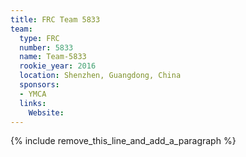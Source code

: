```yaml
---
title: FRC Team 5833
team:
  type: FRC
  number: 5833
  name: Team-5833
  rookie_year: 2016
  location: Shenzhen, Guangdong, China
  sponsors:
  - YMCA
  links:
    Website:
---
```


{% include remove_this_line_and_add_a_paragraph %}